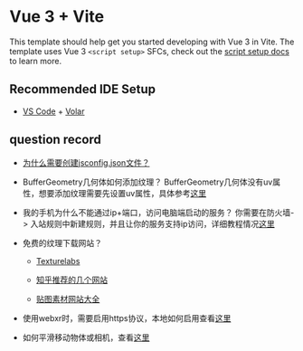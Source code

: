 # Vue 3 + Vite

This template should help get you started developing with Vue 3 in Vite. The template uses Vue 3 `<script setup>` SFCs, check out the [script setup docs](https://v3.vuejs.org/api/sfc-script-setup.html#sfc-script-setup) to learn more.

## Recommended IDE Setup

- [VS Code](https://code.visualstudio.com/) + [Volar](https://marketplace.visualstudio.com/items?itemName=Vue.volar)

## question record

- [为什么需要创建jsconfig.json文件？](http://www.qb5200.com/article/390595.html)

- BufferGeometry几何体如何添加纹理？
BufferGeometry几何体没有uv属性，想要添加纹理需要先设置uv属性，具体参考[这里](https://www.wenjiangs.com/doc/c8tdhexm)

- 我的手机为什么不能通过ip+端口，访问电脑端启动的服务？
  你需要在防火墙-> 入站规则中新建规则，并且让你的服务支持ip访问，详细教程情况[这里](https://www.likecs.com/show-204719435.html)

- 免费的纹理下载网站？

  - [Texturelabs](https://texturelabs.org/)

  - [知乎推荐的几个网站](https://zhuanlan.zhihu.com/p/556868726)

  - [贴图素材网站大全](https://www.bilibili.com/read/cv13497975/)

- 使用webxr时，需要启用https协议，本地如何启用查看[这里](https://zhuanlan.zhihu.com/p/551720193)

- 如何平滑移动物体或相机，查看[这里](https://stackoverflow.com/questions/18401213/how-to-animate-the-camera-in-three-js-to-look-at-an-object)

